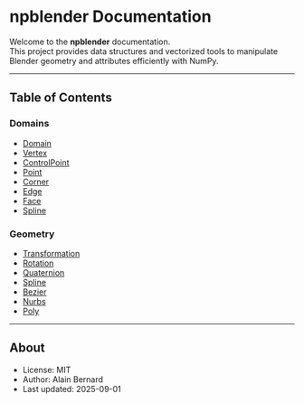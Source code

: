 # npblender Documentation

Welcome to the **npblender** documentation.  
This project provides data structures and vectorized tools to manipulate Blender geometry and attributes efficiently with NumPy.

---

## Table of Contents

### Domains
- [Domain](npblender.domain.Domain)
- [Vertex](npblender.domain.Vertex)
- [ControlPoint](npblender.domain.ControlPoint)
- [Point](npblender.domain.Point)
- [Corner](npblender.domain.Corner)
- [Edge](npblender.domain.Edge)
- [Face](npblender.domain.Face)
- [Spline](npblender.domain.Spline)

### Geometry
- [Transformation](npblender.geometry.Transformation)
- [Rotation](npblender.geometry.Rotation)
- [Quaternion](npblender.geometry.Quaternion)
- [Spline](npblender.geometry.spline.Spline)
- [Bezier](npblender.geometry.spline.Bezier)
- [Nurbs](npblender.geometry.spline.Nurbs)
- [Poly](npblender.geometry.spline.Poly)

---

## About

- License: MIT  
- Author: Alain Bernard  
- Last updated: 2025-09-01
